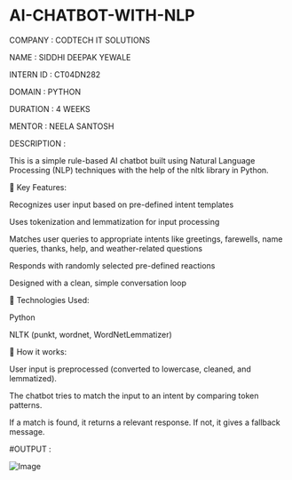 # AI-CHATBOT-WITH-NLP

COMPANY : CODTECH IT SOLUTIONS

NAME : SIDDHI DEEPAK YEWALE

INTERN ID : CT04DN282

DOMAIN : PYTHON

DURATION : 4 WEEKS

MENTOR : NEELA SANTOSH

DESCRIPTION :

This is a simple rule-based AI chatbot built using Natural Language Processing (NLP) techniques with the help of the nltk library in Python.

🔹 Key Features:

Recognizes user input based on pre-defined intent templates

Uses tokenization and lemmatization for input processing

Matches user queries to appropriate intents like greetings, farewells, name queries, thanks, help, and weather-related questions

Responds with randomly selected pre-defined reactions

Designed with a clean, simple conversation loop

🔹 Technologies Used:

Python

NLTK (punkt, wordnet, WordNetLemmatizer)

🔹 How it works:

User input is preprocessed (converted to lowercase, cleaned, and lemmatized).

The chatbot tries to match the input to an intent by comparing token patterns.

If a match is found, it returns a relevant response. If not, it gives a fallback message.

#OUTPUT : 

![Image](https://github.com/user-attachments/assets/1187cf74-62fe-45af-aef4-f76f99dc8c31)
